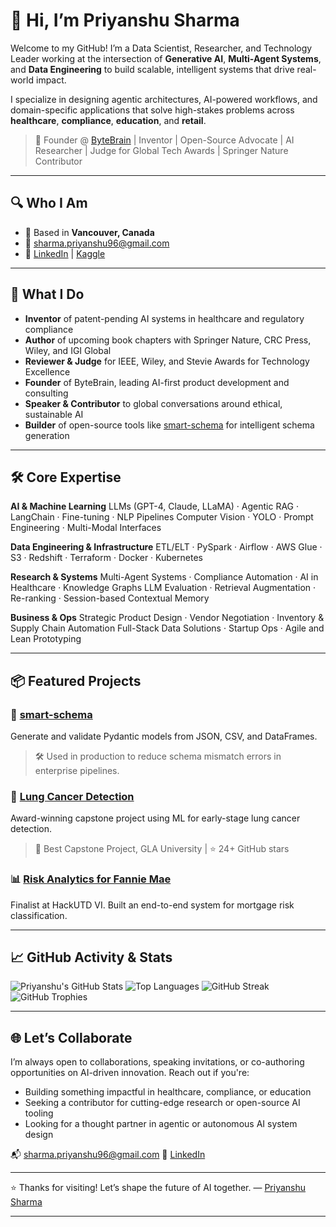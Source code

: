 # 👋 Hi, I’m Priyanshu Sharma

Welcome to my GitHub! I’m a Data Scientist, Researcher, and Technology Leader working at the intersection of **Generative AI**, **Multi-Agent Systems**, and **Data Engineering** to build scalable, intelligent systems that drive real-world impact.

I specialize in designing agentic architectures, AI-powered workflows, and domain-specific applications that solve high-stakes problems across **healthcare**, **compliance**, **education**, and **retail**.

> 🧠 Founder @ [ByteBrain](https://thebytebrain.com) | Inventor | Open-Source Advocate | AI Researcher | Judge for Global Tech Awards | Springer Nature Contributor

---

## 🔍 Who I Am

* 📍 Based in **Vancouver, Canada**
* 📧 [sharma.priyanshu96@gmail.com](mailto:sharma.priyanshu96@gmail.com)
* 🔗 [LinkedIn](https://linkedin.com/in/ipriyaaanshu) | [Kaggle](https://www.kaggle.com/braindeadcoder)

---

## 🚀 What I Do

* **Inventor** of patent-pending AI systems in healthcare and regulatory compliance
* **Author** of upcoming book chapters with Springer Nature, CRC Press, Wiley, and IGI Global
* **Reviewer & Judge** for IEEE, Wiley, and Stevie Awards for Technology Excellence
* **Founder** of ByteBrain, leading AI-first product development and consulting
* **Speaker & Contributor** to global conversations around ethical, sustainable AI
* **Builder** of open-source tools like [smart-schema](https://github.com/ipriyaaanshu/smart-schema) for intelligent schema generation

---

## 🛠️ Core Expertise

**AI & Machine Learning**
LLMs (GPT-4, Claude, LLaMA) · Agentic RAG · LangChain · Fine-tuning · NLP Pipelines
Computer Vision · YOLO · Prompt Engineering · Multi-Modal Interfaces

**Data Engineering & Infrastructure**
ETL/ELT · PySpark · Airflow · AWS Glue · S3 · Redshift · Terraform · Docker · Kubernetes

**Research & Systems**
Multi-Agent Systems · Compliance Automation · AI in Healthcare · Knowledge Graphs
LLM Evaluation · Retrieval Augmentation · Re-ranking · Session-based Contextual Memory

**Business & Ops**
Strategic Product Design · Vendor Negotiation · Inventory & Supply Chain Automation
Full-Stack Data Solutions · Startup Ops · Agile and Lean Prototyping

---

## 📦 Featured Projects

### 🧠 [smart-schema](https://github.com/ipriyaaanshu/smart-schema)

Generate and validate Pydantic models from JSON, CSV, and DataFrames.

> 🛠 Used in production to reduce schema mismatch errors in enterprise pipelines.

### 🧬 [Lung Cancer Detection](https://github.com/ipriyaaanshu/lung-cancer-detection)

Award-winning capstone project using ML for early-stage lung cancer detection.

> 🥇 Best Capstone Project, GLA University | ⭐ 24+ GitHub stars

### 📊 [Risk Analytics for Fannie Mae](https://github.com/ipriyaaanshu/HackUTD-VI)

Finalist at HackUTD VI. Built an end-to-end system for mortgage risk classification.

---

## 📈 GitHub Activity & Stats

![Priyanshu's GitHub Stats](https://github-readme-stats.vercel.app/api?username=ipriyaaanshu\&show_icons=true\&theme=radical)
![Top Languages](https://github-readme-stats.vercel.app/api/top-langs/?username=ipriyaaanshu\&layout=compact\&theme=radical)
![GitHub Streak](https://github-readme-streak-stats.herokuapp.com/?user=ipriyaaanshu\&theme=radical)
![GitHub Trophies](https://github-profile-trophy.vercel.app/?username=ipriyaaanshu\&theme=radical)

---

## 🌐 Let’s Collaborate

I’m always open to collaborations, speaking invitations, or co-authoring opportunities on AI-driven innovation. Reach out if you're:

* Building something impactful in healthcare, compliance, or education
* Seeking a contributor for cutting-edge research or open-source AI tooling
* Looking for a thought partner in agentic or autonomous AI system design

📬 [sharma.priyanshu96@gmail.com](mailto:sharma.priyanshu96@gmail.com)
💼 [LinkedIn](https://linkedin.com/in/ipriyaaanshu)

---

⭐️ Thanks for visiting! Let’s shape the future of AI together.
— [Priyanshu Sharma](https://github.com/ipriyaaanshu)

---
